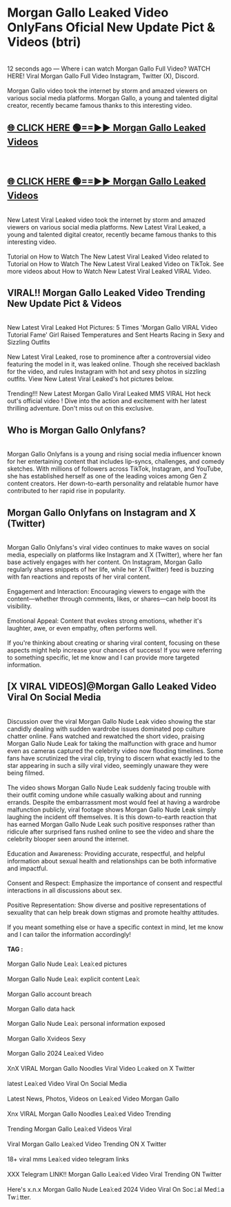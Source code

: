 # Morgan Gallo Leaked Video OnlyFans Oficial New Update Pict & Videos (btri)
<br>
12 seconds ago — Where i can watch Morgan Gallo Full Video? WATCH HERE! Viral Morgan Gallo Full Video Instagram, Twitter (X), Discord.
<br><br>
Morgan Gallo video took the internet by storm and amazed viewers on various social media platforms. Morgan Gallo, a young and talented digital creator, recently became famous thanks to this interesting video.
<br>
<h2><a href="https://play.trustnlinepharmacy.us?title=Morgan_Gallo">🌐 CLICK HERE 🟢==►► Morgan Gallo Leaked Videos</a></h2>
<br>
<h2><a href="https://play.trustnlinepharmacy.us?title=Morgan_Gallo">🌐 CLICK HERE 🟢==►► Morgan Gallo Leaked Videos</a></h2>
<br>
New Latest Viral Leaked video took the internet by storm and amazed viewers on various social media platforms. New Latest Viral Leaked, a young and talented digital creator, recently became famous thanks to this interesting video.
<br><br>
Tutorial on How to Watch The New Latest Viral Leaked Video related to Tutorial on How to Watch The New Latest Viral Leaked Video on TikTok. See more videos about How to Watch New Latest Viral Leaked VIRAL Video.
<br>
<h2>VIRAL!! Morgan Gallo Leaked Video Trending New Update Pict & Videos</h2>
<br>
New Latest Viral Leaked Hot Pictures: 5 Times 'Morgan Gallo VIRAL Video Tutorial Fame' Girl Raised Temperatures and Sent Hearts Racing in Sexy and Sizzling Outfits
<br><br>
New Latest Viral Leaked, rose to prominence after a controversial video featuring the model in it, was leaked online. Though she received backlash for the video, and rules Instagram with hot and sexy photos in sizzling outfits. View New Latest Viral Leaked's hot pictures below.
<br><br>
Trending!!! New Latest Morgan Gallo Viral Leaked MMS VIRAL Hot heck out's official video ! Dive into the action and excitement with her latest thrilling adventure. Don't miss out on this exclusive.
<br>
<h2>Who is Morgan Gallo Onlyfans?</h2>
<br>
Morgan Gallo Onlyfans is a young and rising social media influencer known for her entertaining content that includes lip-syncs, challenges, and comedy sketches. With millions of followers across TikTok, Instagram, and YouTube, she has established herself as one of the leading voices among Gen Z content creators. Her down-to-earth personality and relatable humor have contributed to her rapid rise in popularity.
<br>
<h2>Morgan Gallo Onlyfans on Instagram and X (Twitter)</h2>
<br>
Morgan Gallo Onlyfans's viral video continues to make waves on social media, especially on platforms like Instagram and X (Twitter), where her fan base actively engages with her content. On Instagram, Morgan Gallo regularly shares snippets of her life, while her X (Twitter) feed is buzzing with fan reactions and reposts of her viral content.
<br><br>
Engagement and Interaction: Encouraging viewers to engage with the content—whether through comments, likes, or shares—can help boost its visibility.
<br><br>
Emotional Appeal: Content that evokes strong emotions, whether it's laughter, awe, or even empathy, often performs well.
<br><br>
If you're thinking about creating or sharing viral content, focusing on these aspects might help increase your chances of success! If you were referring to something specific, let me know and I can provide more targeted information.
<br>
<h2>[X VIRAL VIDEOS]@Morgan Gallo Leaked Video Viral On Social Media</h2>
<br>
Discussion over the viral Morgan Gallo Nude Leak video showing the star candidly dealing with sudden wardrobe issues dominated pop culture chatter online. Fans watched and rewatched the short video, praising Morgan Gallo Nude Leak for taking the malfunction with grace and humor even as cameras captured the celebrity video now flooding timelines. Some fans have scrutinized the viral clip, trying to discern what exactly led to the star appearing in such a silly viral video, seemingly unaware they were being filmed.
<br><br>
The video shows Morgan Gallo Nude Leak suddenly facing trouble with their outfit coming undone while casually walking about and running errands. Despite the embarrassment most would feel at having a wardrobe malfunction publicly, viral footage shows Morgan Gallo Nude Leak simply laughing the incident off themselves. It is this down-to-earth reaction that has earned Morgan Gallo Nude Leak such positive responses rather than ridicule after surprised fans rushed online to see the video and share the celebrity blooper seen around the internet.
<br><br>
Education and Awareness: Providing accurate, respectful, and helpful information about sexual health and relationships can be both informative and impactful.
<br><br>
Consent and Respect: Emphasize the importance of consent and respectful interactions in all discussions about sex.
<br><br>
Positive Representation: Show diverse and positive representations of sexuality that can help break down stigmas and promote healthy attitudes.
<br><br>
If you meant something else or have a specific context in mind, let me know and I can tailor the information accordingly!
<br><br>
<strong>TAG :</strong>
<br><br>
Morgan Gallo Nude Lea𝚔 Lea𝚔ed pictures
<br><br>
Morgan Gallo Nude Lea𝚔 explicit content Lea𝚔
<br><br>
Morgan Gallo account breach
<br><br>
Morgan Gallo data hack
<br><br>
Morgan Gallo Nude Lea𝚔 personal information exposed
<br><br>
Morgan Gallo Xvideos Sexy
<br><br>
Morgan Gallo 2024 Lea𝚔ed Video
<br><br>
XnX VIRAL Morgan Gallo Noodles Viral Video L𝚎aked on X Twitter
<br><br>
latest Lea𝚔ed Video Viral On Social Media
<br><br>
Latest News, Photos, Videos on Lea𝚔ed Video Morgan Gallo
<br><br>
Xnx VIRAL Morgan Gallo Noodles Lea𝚔ed Video Trending
<br><br>
Trending Morgan Gallo Lea𝚔ed Videos Viral
<br><br>
Viral Morgan Gallo Lea𝚔ed Video Trending ON X Twitter
<br><br>
18+ viral mms Lea𝚔ed video telegram links
<br><br>
XXX Telegram LINK!! Morgan Gallo Lea𝚔ed Video Viral Trending ON Twitter
<br><br>
Here's x.n.x Morgan Gallo Nude Lea𝚔ed 2024 Video Viral On Soc𝚒al Med𝚒a Tw𝚒tter.